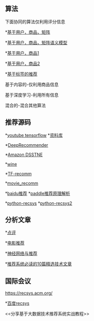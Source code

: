 算法
---------
下面协同的算法仅利用评分信息

*[基于用户，商品，矩阵](http://blog.csdn.net/taoyanqi8932/article/details/62052684)

*[基于用户，商品，矩阵语义模型](http://blog.csdn.net/u011263983/article/details/51549693)

*[基于用户，商品1](http://blog.csdn.net/u011263983/article/details/51610568)

*[基于用户，商品2](http://blog.csdn.net/gamer_gyt/article/details/51346159)

*[基于标签的推荐](http://blog.csdn.net/sysmedia/article/details/72801304)

基于内容的-仅利用商品信息

基于深度学习-利用所有信息

混合的-混合其他算法

推荐源码
----------------
*[youtube tensorflow](https://github.com/ogerhsou/Youtube-Recommendation-Tensorflow) *[资料库](https://github.com/facebookresearch/fastText/blob/master/classification-example.sh
)

*[DeepRecommender](https://github.com/NVIDIA/DeepRecommender)

*[Amazon DSSTNE](https://github.com/amzn/amazon-dsstne) 

*[wine](https://github.com/jadianes/winerama-recommender-tutorial)

*[TF-recomm](https://github.com/songgc/TF-recomm) 

*[movie_recomm](http://blog.csdn.net/chengcheng1394/article/details/78820529) 

*[baidu推荐](https://github.com/PaddlePaddle/book/tree/develop/05.recommender_system)  *[paddle推荐原理解析](https://www.cnblogs.com/rongyux/p/6864233.html) 

*[python-recsys](http://blog.csdn.net/tianwangclown/article/details/68951647)  *[python-recsys2](https://www.jianshu.com/p/68bbe9b511a6) 

分析文章
----------------

*[点评](https://www.cnblogs.com/wuxiangli/p/7258474.html) 

*[电影推荐](https://www.cnblogs.com/yeyinfu/p/7316692.html) 

*[神经网络与推荐](https://www.cnblogs.com/wangyaning/p/7853862.html)

*[推荐系统必读的10篇精选技术文章](http://blog.csdn.net/shijing_0214/article/details/50996434)

国际会议 
--------
https://recsys.acm.org/

*[百度recsys](http://recsys.baidu.com/recsys/doc?tpl=index&doc=similarity)

<<分享基于大数据技术推荐系统实战教程>>



